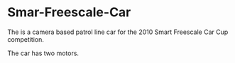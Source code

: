 # Smar-Freescale-Car
The is a camera based patrol line car  for the 2010 Smart Freescale Car Cup competition. 
 
The car has two motors. 
